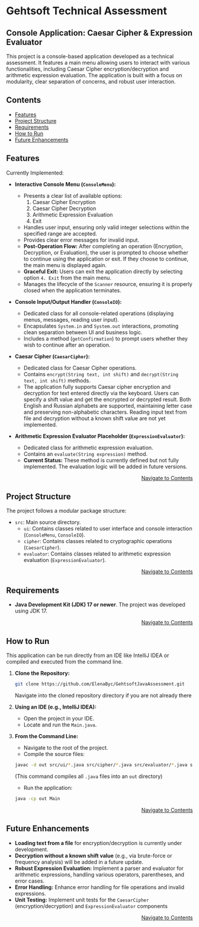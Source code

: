 # Gehtsoft Technical Assessment
## Console Application: Caesar Cipher & Expression Evaluator

This project is a console-based application developed as a technical assessment. 
It features a main menu allowing users to interact with various functionalities, 
including Caesar Cipher encryption/decryption and arithmetic expression evaluation. 
The application is built with a focus on modularity, clear separation of concerns, and robust user interaction.


## Contents
* [Features](#features)
* [Project Structure](#project-structure)
* [Requirements](#requirements)
* [How to Run](#how-to-run)
* [Future Enhancements](#future-enhancements)

## Features

Currently Implemented:

* **Interactive Console Menu (`ConsoleMenu`):**
    * Presents a clear list of available options:
        1.  Caesar Cipher Encryption
        2.  Caesar Cipher Decryption
        3.  Arithmetic Expression Evaluation
        4.  Exit
    * Handles user input, ensuring only valid integer selections within the specified range are accepted.
    * Provides clear error messages for invalid input.
    * **Post-Operation Flow:** After completing an operation (Encryption, Decryption, or Evaluation), the user is prompted to choose whether to continue using the application or exit. If they choose to continue, the main menu is displayed again.
    * **Graceful Exit:** Users can exit the application directly by selecting option `4. Exit` from the main menu.
    * Manages the lifecycle of the `Scanner` resource, ensuring it is properly closed when the application terminates.

* **Console Input/Output Handler (`ConsoleIO`):**
    * Dedicated class for all console-related operations (displaying menus, messages, reading user input).
    * Encapsulates `System.in` and `System.out` interactions, promoting clean separation between UI and business logic.
    * Includes a method (`getConfirmation`) to prompt users whether they wish to continue after an operation. 

* **Caesar Cipher (`CaesarCipher`):**
    * Dedicated class for Caesar Cipher operations.
    * Contains `encrypt(String text, int shift)` and `decrypt(String text, int shift)` methods.
    * The application fully supports Caesar cipher encryption and decryption for text entered directly via the keyboard. Users can specify a shift value and get the encrypted or decrypted result. Both English and Russian alphabets are supported, maintaining letter case and preserving non-alphabetic characters. Reading input text from file and decryption without a known shift value are not yet implemented.


* **Arithmetic Expression Evaluator Placeholder (`ExpressionEvaluator`):**
    * Dedicated class for arithmetic expression evaluation.
    * Contains an `evaluate(String expression)` method.
    * **Current Status:** These method is currently defined but not fully implemented. The evaluation logic will be added in future versions.

<p align="right"><a href="#contents">Navigate to Contents</a></p>

##  Project Structure

The project follows a modular package structure:

* `src`: Main source directory.
    * `ui`: Contains classes related to user interface and console interaction (`ConsoleMenu`, `ConsoleIO`).
    * `cipher`: Contains classes related to cryptographic operations (`CaesarCipher`).
    * `evaluator`: Contains classes related to arithmetic expression evaluation (`ExpressionEvaluator`).
  
<p align="right"><a href="#contents">Navigate to Contents</a></p>
  
## Requirements

* **Java Development Kit (JDK) 17 or newer**. The project was developed using JDK 17.

<p align="right"><a href="#contents">Navigate to Contents</a></p>

## How to Run

This application can be run directly from an IDE like IntelliJ IDEA or compiled and executed from the command line.

1.  **Clone the Repository:**
    ```bash
    git clone https://github.com/ElenaByc/GehtsoftJavaAssessment.git
    ```
    Navigate into the cloned repository directory if you are not already there

2.  **Using an IDE (e.g., IntelliJ IDEA):**
    * Open the project in your IDE.
    * Locate and run the `Main.java`.

3.  **From the Command Line:**
    * Navigate to the root of the project.
    * Compile the source files:
    ```bash
    javac -d out src/ui/*.java src/cipher/*.java src/evaluator/*.java src/Main.java
    ``` 
    (This command compiles all `.java` files into an `out` directory)

    * Run the application:
    ```bash
    java -cp out Main
    ```

<p align="right"><a href="#contents">Navigate to Contents</a></p>

## Future Enhancements

* **Loading text from a file**  for encryption/decryption is currently under development.
* **Decryption without a known shift value** (e.g., via brute-force or frequency analysis) will be added in a future update.
* **Robust Expression Evaluation:** Implement a parser and evaluator for arithmetic expressions, handling various operators, parentheses, and error cases.
* **Error Handling:** Enhance error handling for file operations and invalid expressions.
* **Unit Testing:** Implement unit tests for the `CaesarCipher` (encryption/decryption) and `ExpressionEvaluator` components

<p align="right"><a href="#contents">Navigate to Contents</a></p>